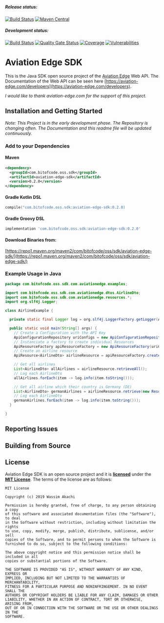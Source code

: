 ##### Release status:
[![Build Status](https://travis-ci.org/bitofcode/aviation-edge-sdk.svg?branch=master)](https://travis-ci.org/bitofcode/aviation-edge-sdk)
[![Maven Central](https://maven-badges.herokuapp.com/maven-central/com.bitofcode.oss.sdk/aviation-edge-sdk/badge.svg)](https://maven-badges.herokuapp.com/maven-central/com.bitofcode.oss.sdk/aviation-edge-sdk)

##### Development status:
[![Build Status](https://travis-ci.org/bitofcode/aviation-edge-sdk.svg?branch=develop)](https://travis-ci.org/bitofcode/aviation-edge-sdk)
[![Quality Gate Status](https://sonarcloud.io/api/project_badges/measure?project=bitofcode_aviation-edge-sdk&metric=alert_status)](https://sonarcloud.io/dashboard?id=bitofcode_aviation-edge-sdk)
[![Coverage](https://sonarcloud.io/api/project_badges/measure?project=bitofcode_aviation-edge-sdk&metric=coverage)](https://sonarcloud.io/dashboard?id=bitofcode_aviation-edge-sdk)
[![Vulnerabilities](https://sonarcloud.io/api/project_badges/measure?project=bitofcode_aviation-edge-sdk&metric=vulnerabilities)](https://sonarcloud.io/dashboard?id=bitofcode_aviation-edge-sdk)

# Aviation Edge SDK 
This is the Java SDK open source project of the [Aviation Edge](https://aviation-edge.com) Web API. 
The Documentation of the Web API can be seen here [https://aviation-edge.com/developers](https://aviation-edge.com/developers).

*I would like to thank aviation-edge.com for the support of this project.*

## Installation and Getting Started

*Note: This Project is in the early development phase. The Repository is changing often. The Documentation and this readme file will be updated continuously.*

### Add to your Dependencies

#### Maven
```xml
<dependency>
  <groupId>com.bitofcode.oss.sdk</groupId>
  <artifactId>aviation-edge-sdk</artifactId>
  <version>0.2.0</version>
</dependency>
```

#### Gradle Kotlin DSL
```kotlin
compile("com.bitofcode.oss.sdk:aviation-edge-sdk:0.2.0)
```

#### Gradle Groovy DSL
```groovy
implementation 'com.bitofcode.oss.sdk:aviation-edge-sdk:0.2.0'
```
#### Download Binaries from:
[https://repo1.maven.org/maven2/com/bitofcode/oss/sdk/aviation-edge-sdk/](https://repo1.maven.org/maven2/com/bitofcode/oss/sdk/aviation-edge-sdk/)

### Example Usage in Java

```java
package com.bitofcode.oss.sdk.com.aviationedge.examples;

import com.bitofcode.oss.sdk.com.aviationedge.dtos.AirlineDto;
import com.bitofcode.oss.sdk.com.aviationedge.resources.*;
import org.slf4j.Logger;

class AirlineExample {

  private static final Logger log = org.slf4j.LoggerFactory.getLogger(AirlineExample.class);

  public static void main(String[] args) {
    // Create a Configuration with the API Key
    ApiConfigurationRepository uriConfigs = new ApiConfigurationRepository(args[0]);
    // Instanciate a factory to create individual Resources
    ApiResourceFactory apiResourceFactory = new ApiResourceFactory(uriConfigs);
    // Create an airline resource
    ApiResource<AirlineDto> airlineResource = apiResourceFactory.createAirlineResource();

    // Get all airlines
    List<AirlineDto> allAirlines = airlineResource.retrieveAll();
    // Log each AirlineDto
    allAirlines.forEach(item -> log.info(item.toString()));

    // Get all airline which their country is Germany (DE)
    List<AirlineDto> germanAirlines = airlineResource.retrieve(new ResourceRequestWithQueryParameter().withCountryIso2Code("DE"));
    // Log each AirlineDto
    germanAirlines.forEach(item -> log.info(item.toString()));
  }

}

```

## Reporting Issues

## Building from Source

## License
Aviation Edge SDK is an open source project and 
it is **[licensed](https://raw.githubusercontent.com/bitofcode/aviation-edge-sdk/master/LICENSE)** under 
the **[MIT License](https://opensource.org/licenses/MIT)**. 
The terms of the license are as follows:

```
MIT License

Copyright (c) 2019 Wassim Akachi

Permission is hereby granted, free of charge, to any person obtaining a copy
of this software and associated documentation files (the "Software"), to deal
in the Software without restriction, including without limitation the rights
to use, copy, modify, merge, publish, distribute, sublicense, and/or sell
copies of the Software, and to permit persons to whom the Software is
furnished to do so, subject to the following conditions:

The above copyright notice and this permission notice shall be included in all
copies or substantial portions of the Software.

THE SOFTWARE IS PROVIDED "AS IS", WITHOUT WARRANTY OF ANY KIND, EXPRESS OR
IMPLIED, INCLUDING BUT NOT LIMITED TO THE WARRANTIES OF MERCHANTABILITY,
FITNESS FOR A PARTICULAR PURPOSE AND NONINFRINGEMENT. IN NO EVENT SHALL THE
AUTHORS OR COPYRIGHT HOLDERS BE LIABLE FOR ANY CLAIM, DAMAGES OR OTHER
LIABILITY, WHETHER IN AN ACTION OF CONTRACT, TORT OR OTHERWISE, ARISING FROM,
OUT OF OR IN CONNECTION WITH THE SOFTWARE OR THE USE OR OTHER DEALINGS IN THE
SOFTWARE.
```
